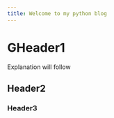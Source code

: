 ```yaml
---
title: Welcome to my python blog
---
```

# GHeader1
Explanation will follow

## Header2

### Header3
